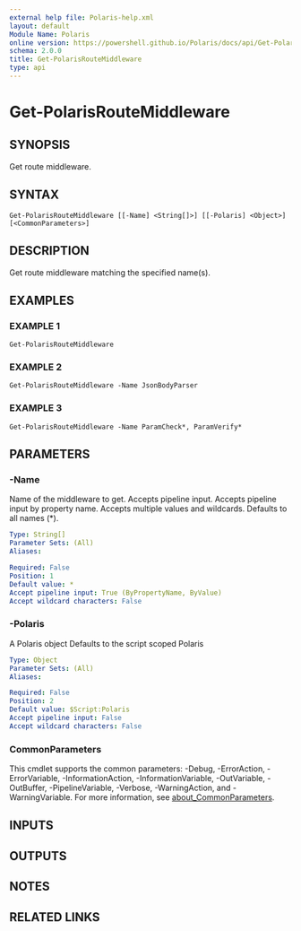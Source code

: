 ```yaml
---
external help file: Polaris-help.xml
layout: default
Module Name: Polaris
online version: https://powershell.github.io/Polaris/docs/api/Get-PolarisRouteMiddleware.html
schema: 2.0.0
title: Get-PolarisRouteMiddleware
type: api
---
```


# Get-PolarisRouteMiddleware

## SYNOPSIS
Get route middleware.

## SYNTAX

```
Get-PolarisRouteMiddleware [[-Name] <String[]>] [[-Polaris] <Object>] [<CommonParameters>]
```

## DESCRIPTION
Get route middleware matching the specified name(s).

## EXAMPLES

### EXAMPLE 1
```
Get-PolarisRouteMiddleware
```

### EXAMPLE 2
```
Get-PolarisRouteMiddleware -Name JsonBodyParser
```

### EXAMPLE 3
```
Get-PolarisRouteMiddleware -Name ParamCheck*, ParamVerify*
```

## PARAMETERS

### -Name
Name of the middleware to get.
Accepts pipeline input.
Accepts pipeline input by property name.
Accepts multiple values and wildcards.
Defaults to all names (*).

```yaml
Type: String[]
Parameter Sets: (All)
Aliases:

Required: False
Position: 1
Default value: *
Accept pipeline input: True (ByPropertyName, ByValue)
Accept wildcard characters: False
```

### -Polaris
A Polaris object
Defaults to the script scoped Polaris

```yaml
Type: Object
Parameter Sets: (All)
Aliases:

Required: False
Position: 2
Default value: $Script:Polaris
Accept pipeline input: False
Accept wildcard characters: False
```

### CommonParameters
This cmdlet supports the common parameters: -Debug, -ErrorAction, -ErrorVariable, -InformationAction, -InformationVariable, -OutVariable, -OutBuffer, -PipelineVariable, -Verbose, -WarningAction, and -WarningVariable. For more information, see [about_CommonParameters](http://go.microsoft.com/fwlink/?LinkID=113216).

## INPUTS

## OUTPUTS

## NOTES

## RELATED LINKS
